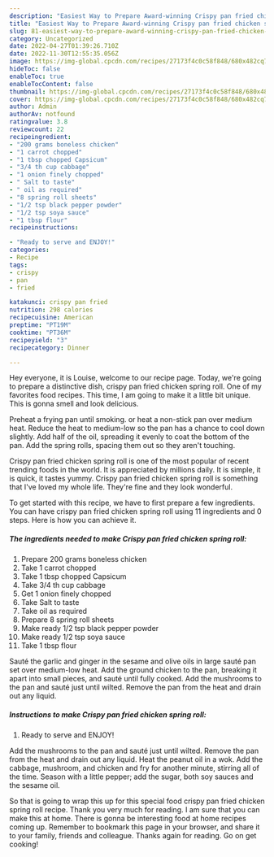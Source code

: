 ```yaml
---
description: "Easiest Way to Prepare Award-winning Crispy pan fried chicken spring roll"
title: "Easiest Way to Prepare Award-winning Crispy pan fried chicken spring roll"
slug: 81-easiest-way-to-prepare-award-winning-crispy-pan-fried-chicken-spring-roll
category: Uncategorized
date: 2022-04-27T01:39:26.710Z
date: 2022-11-30T12:55:35.056Z
image: https://img-global.cpcdn.com/recipes/27173f4c0c58f848/680x482cq70/crispy-pan-fried-chicken-spring-roll-recipe-main-photo.jpg
hideToc: false
enableToc: true
enableTocContent: false
thumbnail: https://img-global.cpcdn.com/recipes/27173f4c0c58f848/680x482cq70/crispy-pan-fried-chicken-spring-roll-recipe-main-photo.jpg
cover: https://img-global.cpcdn.com/recipes/27173f4c0c58f848/680x482cq70/crispy-pan-fried-chicken-spring-roll-recipe-main-photo.jpg
author: Admin
authorAv: notfound
ratingvalue: 3.8
reviewcount: 22
recipeingredient:
- "200 grams boneless chicken"
- "1 carrot chopped"
- "1 tbsp chopped Capsicum"
- "3/4 th cup cabbage"
- "1 onion finely chopped"
- " Salt to taste"
- " oil as required"
- "8 spring roll sheets"
- "1/2 tsp black pepper powder"
- "1/2 tsp soya sauce"
- "1 tbsp flour"
recipeinstructions:

- "Ready to serve and ENJOY!"
categories:
- Recipe
tags:
- crispy
- pan
- fried

katakunci: crispy pan fried 
nutrition: 298 calories
recipecuisine: American
preptime: "PT19M"
cooktime: "PT36M"
recipeyield: "3"
recipecategory: Dinner

---
```



Hey everyone, it is Louise, welcome to our recipe page. Today, we're going to prepare a distinctive dish, crispy pan fried chicken spring roll. One of my favorites food recipes. This time, I am going to make it a little bit unique. This is gonna smell and look delicious.

Preheat a frying pan until smoking. or heat a non-stick pan over medium heat. Reduce the heat to medium-low so the pan has a chance to cool down slightly. Add half of the oil, spreading it evenly to coat the bottom of the pan. Add the spring rolls, spacing them out so they aren&#39;t touching.

Crispy pan fried chicken spring roll is one of the most popular of recent trending foods in the world. It is appreciated by millions daily. It is simple, it is quick, it tastes yummy. Crispy pan fried chicken spring roll is something that I've loved my whole life. They're fine and they look wonderful.


To get started with this recipe, we have to first prepare a few ingredients. You can have crispy pan fried chicken spring roll using 11 ingredients and 0 steps. Here is how you can achieve it.

<!--inarticleads1-->

##### The ingredients needed to make Crispy pan fried chicken spring roll:

1. Prepare 200 grams boneless chicken
1. Take 1 carrot chopped
1. Take 1 tbsp chopped Capsicum
1. Take 3/4 th cup cabbage
1. Get 1 onion finely chopped
1. Take  Salt to taste
1. Take  oil as required
1. Prepare 8 spring roll sheets
1. Make ready 1/2 tsp black pepper powder
1. Make ready 1/2 tsp soya sauce
1. Take 1 tbsp flour


Sauté the garlic and ginger in the sesame and olive oils in large sauté pan set over medium-low heat. Add the ground chicken to the pan, breaking it apart into small pieces, and sauté until fully cooked. Add the mushrooms to the pan and sauté just until wilted. Remove the pan from the heat and drain out any liquid. 

<!--inarticleads2-->

##### Instructions to make Crispy pan fried chicken spring roll:


1. Ready to serve and ENJOY!

Add the mushrooms to the pan and sauté just until wilted. Remove the pan from the heat and drain out any liquid. Heat the peanut oil in a wok. Add the cabbage, mushroom, and chicken and fry for another minute, stirring all of the time. Season with a little pepper; add the sugar, both soy sauces and the sesame oil. 

So that is going to wrap this up for this special food crispy pan fried chicken spring roll recipe. Thank you very much for reading. I am sure that you can make this at home. There is gonna be interesting food at home recipes coming up. Remember to bookmark this page in your browser, and share it to your family, friends and colleague. Thanks again for reading. Go on get cooking!
